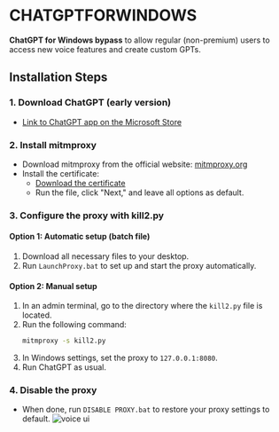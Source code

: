 
# CHATGPTFORWINDOWS
**ChatGPT for Windows bypass** to allow regular (non-premium) users to access new voice features and create custom GPTs.

## Installation Steps

### 1. Download ChatGPT (early version)

- [Link to ChatGPT app on the Microsoft Store](https://apps.microsoft.com/detail/9nt1r1c2hh7j?hl)

### 2. Install mitmproxy

- Download mitmproxy from the official website: [mitmproxy.org](https://www.mitmproxy.org/)
- Install the certificate:
  - [Download the certificate](https://github.com/guilatoffi/CHATGPTFORWINDOWS/blob/main/mitmproxy-ca-cert.p12)
  - Run the file, click "Next," and leave all options as default.

### 3. Configure the proxy with kill2.py

#### Option 1: Automatic setup (batch file)

1. Download all necessary files to your desktop.
2. Run `LaunchProxy.bat` to set up and start the proxy automatically.

#### Option 2: Manual setup

1. In an admin terminal, go to the directory where the `kill2.py` file is located.
2. Run the following command:
   ```bash
   mitmproxy -s kill2.py
   ```
3. In Windows settings, set the proxy to `127.0.0.1:8080`.
4. Run ChatGPT as usual.

### 4. Disable the proxy

- When done, run `DISABLE PROXY.bat` to restore your proxy settings to default.
![voice ui](https://github.com/user-attachments/assets/8f1ec23c-af75-4984-97a0-3bd6086d75dc)
